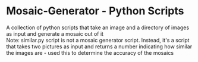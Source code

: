 # Mosaic-Generator - Python Scripts
A collection of python scripts that take an image and a directory of images as input and generate a mosaic out of it
<br>
Note: similar.py script is not a mosaic generator script. Instead, it's a script that takes two pictures as input and returns a number indicating how similar the images are - used this to determine the accuracy of the mosaics
